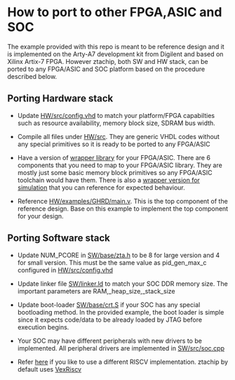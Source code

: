 # How to port to other FPGA,ASIC and SOC

The example provided with this repo is meant to be reference design and it is implemented on the Arty-A7 development kit from Digilent and based on Xilinx Artix-7 FPGA. However ztachip, both SW and HW stack, can be ported to any FPGA/ASIC and SOC platform based on the procedure described below. 

## Porting Hardware stack

- Update [HW/src/config.vhd](../HW/src/config.vhd) to match your platform/FPGA capabilties such as resource availability, memory block size, SDRAM bus width.

- Compile all files under [HW/src](../HW/src). They are generic VHDL codes without any special primitives so it is ready to be ported to any FPGA/ASIC

- Have a version of [wrapper library](../HW/platform) for your FPGA/ASIC. There are 6 components that you need to map to your FPGA/ASIC library. They are mostly just some basic memory block primitives so any FPGA/ASIC toolchain would have them. There is also a [wrapper version for simulation](../HW/platform/simulation) that you can reference for expected behaviour.

- Reference [HW/examples/GHRD/main.v](../HW/examples/GHRD/main.v). This is the top component of the reference design. Base on this example to implement the top component for your design. 


## Porting Software stack

- Update NUM_PCORE in [SW/base/zta.h](../SW/base/zta.h) to be 8 for large version and 4 for small version. This must be the same value as pid_gen_max_c configured in [HW/src/config.vhd](../HW/src/config.vhd) 

- Update linker file [SW/linker.ld](../SW/linker.ld) to match your SOC DDR memory size. The important parameters are RAM,_heap_size,_stack_size

- Update boot-loader [SW/base/crt.S](../SW/base/crt.S) if your SOC has any special bootloading method. In the provided example, the boot loader is simple since it expects code/data to be already loaded by JTAG before execution begins.

- Your SOC may have different peripherals with new drivers to be implemented. All peripheral drivers are implemented in [SW/src/soc.cpp](../SW/src/soc.cpp)

- Refer [here](HW/riscv/README.md) if you like to use a different RISCV implementation. ztachip by default uses [VexRiscv](https://github.com/SpinalHDL/VexRiscv)



